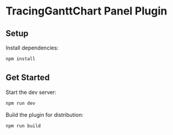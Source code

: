 # TracingGanttChart Panel Plugin

## Setup

Install dependencies:

```bash
npm install
```

## Get Started

Start the dev server:

```bash
npm run dev
```

Build the plugin for distribution:

```bash
npm run build
```
